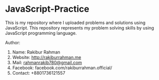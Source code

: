 # JavaScript-Practice
This is my repository where I uploaded problems and solutions using JavaScript. This repository represents my problem solving skills by using JavaScript programming language.

Author:
1. Name: Rakibur Rahman
2. Website: http://rakiburrahman.me
3. Mail: rahmanrakib780@gmail.com
4. Facebook: facebook.com/rakiburrahman.official/
5. Contact: +8801736121557
